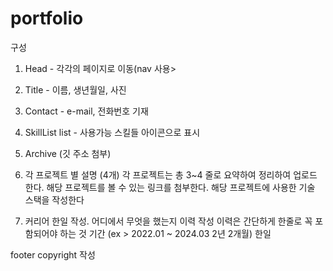 # portfolio

구성
1. Head - 각각의 페이지로 이동(nav 사용>
2. Title - 이름, 생년월일, 사진
3. Contact  - e-mail, 전화번호 기재
4. SkillList list - 사용가능 스킬들 아이콘으로 표시
5. Archive (깃 주소 첨부)
6. 각 프로젝트 별 설명 (4개)
각 프로젝트는 총 3~4 줄로 요약하여 정리하여 업로드 한다.
해당 프로젝트를 볼 수 있는 링크를 첨부한다.
해당 프로젝트에 사용한 기술 스택을 작성한다

7. 커리어
한일 작성.
어디에서 무엇을 했는지 이력 작성
이력은 간단하게 한줄로
꼭 포함되어야 하는 것
기간 (ex > 2022.01 ~ 2024.03 2년 2개월)
한일

footer
copyright 작성
